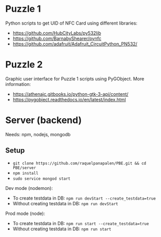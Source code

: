 # Puzzle 1
Python scripts to get UID of NFC Card using different libraries:

- <https://github.com/HubCityLabs/py532lib>
- <https://github.com/BarnabyShearer/pynfc>
- <https://github.com/adafruit/Adafruit_CircuitPython_PN532/>

# Puzzle 2
Graphic user interface for Puzzle 1 scripts using PyGObject. More information:
- <https://athenajc.gitbooks.io/python-gtk-3-api/content/>
- <https://pygobject.readthedocs.io/en/latest/index.html>

# Server (backend)
Needs: npm, nodejs, mongodb

## Setup
- `git clone https://github.com/raquelpanapalen/PBE.git && cd PBE/server`
- `npm install`
- `sudo service mongod start`

Dev mode (nodemon):
- To create testdata in DB: `npm run devStart --create_testdata=true`
- Without creating testdata in DB: `npm run devStart`

Prod mode (node):
- To create testdata in DB: `npm run start --create_testdata=true`
- Without creating testdata in DB: `npm run start`


